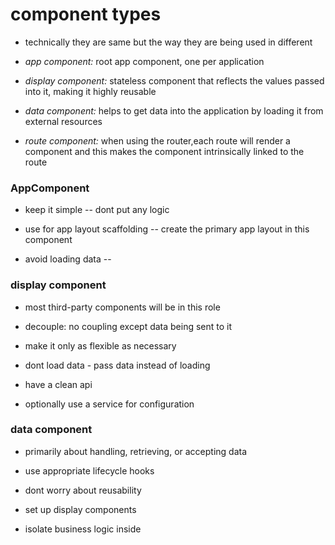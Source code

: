 # component types

- technically they are same but the way they are being used in different

- *app component:* root app component, one per application

- *display component:* stateless component that reflects the values passed into it, making it highly reusable

- *data component:* helps to get data into the application by loading it from external resources

- *route component:* when using the router,each route will render a component
  and this makes the component intrinsically linked to the route


### AppComponent

- keep it simple -- dont put any logic

- use for app layout scaffolding -- create the primary app layout in this component

- avoid loading data -- 

### display component

- most third-party components will be in this role

* decouple: no coupling except data being sent to it

* make it only as flexible as necessary

* dont load data - pass data instead of loading

* have a clean api

* optionally use a service for configuration

### data component

- primarily about handling, retrieving, or accepting data

* use appropriate lifecycle hooks

* dont worry about reusability

* set up display components

* isolate business logic inside
